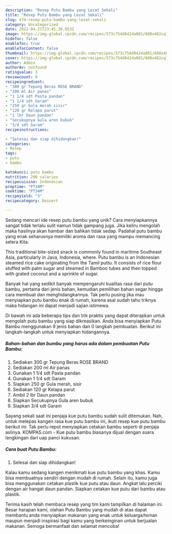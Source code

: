 ```yaml
---
description: "Resep Putu Bambu yang Lezat Sekali"
title: "Resep Putu Bambu yang Lezat Sekali"
slug: 474-resep-putu-bambu-yang-lezat-sekali
category: Uncategorized
date: 2022-04-21T23:45:36.053Z
image: https://img-global.cpcdn.com/recipes/573c754d842da081/680x482cq70/putu-bambu-foto-resep-utama.jpg
hideToc: false
enableToc: true
enableTocContent: false
thumbnail: https://img-global.cpcdn.com/recipes/573c754d842da081/680x482cq70/putu-bambu-foto-resep-utama.jpg
cover: https://img-global.cpcdn.com/recipes/573c754d842da081/680x482cq70/putu-bambu-foto-resep-utama.jpg
author: Admin
authorAv: notfound
ratingvalue: 3
reviewcount: 9
recipeingredient:
- "300 gr Tepung Beras ROSE BRAND"
- "200 ml Air panas"
- "1 1/4 sdt Pasta pandan"
- "1 1/4 sdt Garam"
- "250 gr Gula merah sisir"
- "120 gr Kelapa parut"
- "2 lbr Daun pandan"
- "Secukupnya Gula aren bubuk"
- "3/4 sdt Garam"
recipeinstructions:

- "Selesai dan siap dihidangkan!"
categories:
- Resep
tags:
- putu
- bambu

katakunci: putu bambu 
nutrition: 290 calories
recipecuisine: Indonesian
preptime: "PT10M"
cooktime: "PT34M"
recipeyield: "3"
recipecategory: Dessert

---
```





Sedang mencari ide resep putu bambu yang unik? Cara menyiapkannya sangat tidak terlalu sulit namun tidak gampang juga. Jika keliru mengolah maka hasilnya akan hambar dan bahkan tidak sedap. Padahal putu bambu yang enak seharusnya memiliki aroma dan rasa yang mampu memancing selera Kita.





This traditional bite-sized snack is commonly found in maritime Southeast Asia, particularly in Java, Indonesia, where. Putu bambu is an Indonesian steamed rice cake originating from the Tamil puttu. It consists of rice flour stuffed with palm sugar and steamed in Bamboo tubes and then topped with grated coconut and a sprinkle of sugar.

Banyak hal yang sedikit banyak mempengaruhi kualitas rasa dari putu bambu, pertama dari jenis bahan, kemudian pemilihan bahan segar hingga cara membuat dan menghidangkannya. Tak perlu pusing jika mau menyiapkan putu bambu enak di rumah, karena asal sudah tahu triknya maka hidangan ini dapat menjadi sajian istimewa.






Di bawah ini ada beberapa tips dan trik praktis yang dapat diterapkan untuk mengolah putu bambu yang siap dikreasikan. Anda bisa menyiapkan Putu Bambu menggunakan 9 jenis bahan dan 0 langkah pembuatan. Berikut ini langkah-langkah untuk menyiapkan hidangannya.

<!--inarticleads1-->

##### Bahan-bahan dan bumbu yang harus ada dalam pembuatan Putu Bambu:

1. Sediakan 300 gr Tepung Beras ROSE BRAND
1. Sediakan 200 ml Air panas
1. Gunakan 1 1/4 sdt Pasta pandan
1. Gunakan 1 1/4 sdt Garam
1. Siapkan 250 gr Gula merah, sisir
1. Sediakan 120 gr Kelapa parut
1. Ambil 2 lbr Daun pandan
1. Siapkan Secukupnya Gula aren bubuk
1. Siapkan 3/4 sdt Garam


Sayang sekali saat ini penjaja kue putu bambu sudah sulit ditemukan. Nah, untuk melepas kangen rasa kue putu bambu ini, ikuti resep kue putu bambu berikut ini. Tak perlu repot menyiapkan cetakan bambu seperti di penjaja aslinya. KOMPAS.com - Kue putu bambu biasanya dijual dengan suara lengkingan dari uap panci kukusan. 

<!--inarticleads2-->

##### Cara buat Putu Bambu:


1. Selesai dan siap dihidangkan!

Kalau kamu sedang kangen menikmati kue putu bambu yang khas. Kamu bisa membuatnya sendiri dengan mudah di rumah. Selain itu, kamu juga bisa menggunakan cetakan plastik kue putu atau daun. Angkat lalu perciki dengan air hangat daun pandan. Siapkan cetakan kue putu dari bambu atau plastik. 

Terima kasih telah membaca resep yang tim kami tampilkan di halaman ini. Besar harapan kami, olahan Putu Bambu yang mudah di atas dapat membantu anda menyiapkan makanan yang enak untuk keluarga/teman maupun menjadi inspirasi bagi kamu yang berkeinginan untuk berjualan makanan. Semoga bermanfaat dan selamat mencoba!
